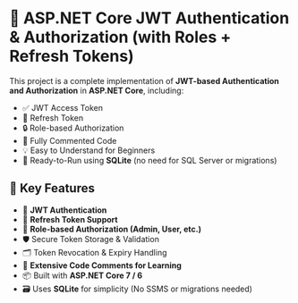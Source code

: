 # 🔐 ASP.NET Core JWT Authentication & Authorization (with Roles + Refresh Tokens)

This project is a complete implementation of **JWT-based Authentication and Authorization** in **ASP.NET Core**, including:

- ✅ JWT Access Token
- 🔁 Refresh Token
- 🔒 Role-based Authorization
- 📄 Fully Commented Code
- 💡 Easy to Understand for Beginners
- 🧪 Ready-to-Run using **SQLite** (no need for SQL Server or migrations)


## 📌 Key Features

- 🔑 **JWT Authentication**  
- 🧾 **Refresh Token Support**  
- 👤 **Role-based Authorization (Admin, User, etc.)**  
- 🛡️ Secure Token Storage & Validation  
- 🗂️ Token Revocation & Expiry Handling  
- 📝 **Extensive Code Comments for Learning**  
- 📦 Built with **ASP.NET Core 7 / 6**  
- 🗃️ Uses **SQLite** for simplicity (No SSMS or migrations needed)
